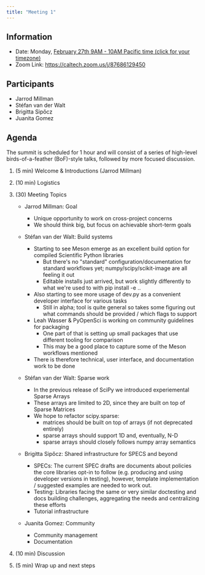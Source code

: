 ```yaml
---
title: "Meeting 1"
---
```


## Information

- Date: Monday, [February 27th 9AM - 10AM Pacific time (click for your timezone)](https://www.timeanddate.com/worldclock/converter.html?iso=20230227T170000&p1=224)
- Zoom Link: https://caltech.zoom.us/j/87686129450

## Participants

- Jarrod Millman
- Stéfan van der Walt
- Brigitta Sipőcz
- Juanita Gomez

## Agenda

The summit is scheduled for 1 hour and will consist of a series of high-level
birds-of-a-feather (BoF)-style talks, followed by more focused discussion.

1. (5 min) Welcome & Introductions (Jarrod Millman)

2. (10 min) Logistics

3. (30) Meeting Topics

   - Jarrod Millman: Goal

     - Unique opportunity to work on cross-project concerns
     - We should think big, but focus on achievable short-term goals

   - Stéfan van der Walt: Build systems

     - Starting to see Meson emerge as an excellent build option for compiled Scientific Python libraries
       - But there's no "standard" configuration/documentation for standard workflows yet; numpy/scipy/scikit-image are all feeling it out
       - Editable installs just arrived, but work slightly differently to what we're used to with pip install -e ..
     - Also starting to see more usage of dev.py as a convenient developer interface for various tasks
       - Still in alpha; tool is quite general so takes some figuring out what commands should be provided / which flags to support
     - Leah Wasser & PyOpenSci is working on community guidelines for packaging
       - One part of that is setting up small packages that use different tooling for comparison
       - This may be a good place to capture some of the Meson workflows mentioned
     - There is therefore technical, user interface, and documentation work to be done

   - Stéfan van der Walt: Sparse work

     - In the previous release of SciPy we introduced experiemental Sparse Arrays
     - These arrays are limited to 2D, since they are built on top of Sparse Matrices
     - We hope to refactor scipy.sparse:
       - matrices should be built on top of arrays (if not deprecated entirely)
       - sparse arrays should support 1D and, eventually, N-D
       - sparse arrays should closely follows numpy array semantics

   - Brigitta Sipőcz: Shared infrastructure for SPECS and beyond

     - SPECs: The current SPEC drafts are documents about policies the core libraries opt-in to follow (e.g. producing and using developer versions in testing), however, template implementation / suggested examples are needed to work out.
     - Testing: Libraries facing the same or very similar doctesting and docs building challenges, aggregating the needs and centralizing these efforts
     - Tutorial infrastructure

   - Juanita Gomez: Community

     - Community management
     - Documentation

4. (10 min) Discussion

5. (5 min) Wrap up and next steps
